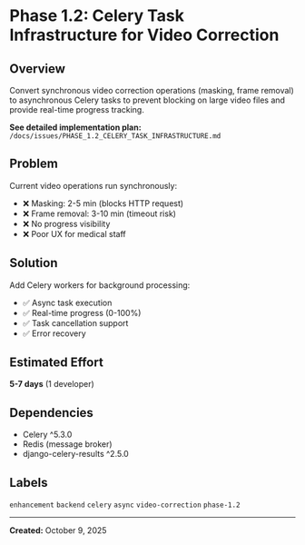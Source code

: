 <!-- Copy this content to GitHub Issues -->

# Phase 1.2: Celery Task Infrastructure for Video Correction

## Overview

Convert synchronous video correction operations (masking, frame removal) to asynchronous Celery tasks to prevent blocking on large video files and provide real-time progress tracking.

**See detailed implementation plan:** `/docs/issues/PHASE_1.2_CELERY_TASK_INFRASTRUCTURE.md`

## Problem

Current video operations run synchronously:
- ❌ Masking: 2-5 min (blocks HTTP request)
- ❌ Frame removal: 3-10 min (timeout risk)
- ❌ No progress visibility
- ❌ Poor UX for medical staff

## Solution

Add Celery workers for background processing:
- ✅ Async task execution
- ✅ Real-time progress (0-100%)
- ✅ Task cancellation support
- ✅ Error recovery

## Estimated Effort

**5-7 days** (1 developer)

## Dependencies

- Celery ^5.3.0
- Redis (message broker)
- django-celery-results ^2.5.0

## Labels

`enhancement` `backend` `celery` `async` `video-correction` `phase-1.2`

---

**Created:** October 9, 2025
